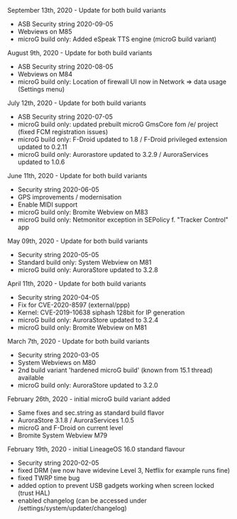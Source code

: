 September 13th, 2020 - Update for both build variants

- ASB Security string 2020-09-05
- Webviews on M85
- microG build only: Added eSpeak TTS engine (microG build variant)


August 9th, 2020 - Update for both build variants

- ASB Security string 2020-08-05
- Webviews on M84
- microG build only: Location of firewall UI now in Network => data usage (Settings menu)


July 12th, 2020 - Update for both build variants

- ASB Security string 2020-07-05
- microG build only: updated prebuilt microG GmsCore fom /e/ project (fixed FCM registration issues)
- microG build only: F-Droid updated to 1.8 / F-Droid privileged extension updated to 0.2.11
- microG build only: Aurorastore updated to 3.2.9 / AuroraServices updated to 1.0.6


June 11th, 2020 - Update for both build variants

- Security string 2020-06-05
- GPS improvements / modernisation
- Enable MIDI support
- microG build only: Bromite Webview on M83
- microG build only: Netmonitor exception in SEPolicy f. "Tracker Control" app


May 09th, 2020 - Update for both build variants

- Security string 2020-05-05
- Standard build only: System Webview on M81
- microG build only: AuroraStore updated to 3.2.8


April 11th, 2020 - Update for both build variants

- Security string 2020-04-05
- Fix for CVE-2020-8597 (external/ppp)
- Kernel: CVE-2019-10638 siphash 128bit for IP generation
- microG build only: AuroraStore updated to 3.2.4
- microG build only: Bromite Webview on M81


March 7th, 2020 - Update for both build variants

- Security string 2020-03-05
- System Webviews on M80
- 2nd build variant 'hardened microG build' (known from 15.1 thread) available
- microG build only: AuroraStore updated to 3.2.0


February 26th, 2020 - initial microG build variant added
- Same fixes and sec.string as standard build flavor
- AuroraStore 3.1.8 / AuroraServices 1.0.5
- microG and F-Droid on current level
- Bromite System Webview M79


February 19th, 2020 - initial LineageOS 16.0 standard flavour

- Security string 2020-02-05
- fixed DRM (we now have widevine Level 3, Netflix for example runs fine)
- fixed TWRP time bug
- added option to prevent USB gadgets working when screen locked (trust HAL)
- enabled changelog (can be accessed under /settings/system/updater/changelog)
